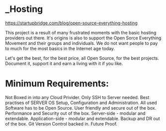 # _Hosting
https://startupbridge.com/blog/open-source-everything-hosting

This project is a result of many frustrated moments with the basic hosting providers out there.
It's origins is also to support the Open Sorce Everything Movement and their groups and individuals. 
We do not want people to pay to much for the most basics in the Internet age today.

Let's get the best, for the best price, all Open Source, for the best projects.
Document it, support it and earn a living with it if you like.

# Minimum Requirements:
Not Boxed in into any Cloud Privider. Only SSH to Server needed.
Best practises of SERVER OS Setup, Configuration and Administration.
All used Software has to be Open Source.
User friendly and secure out of the box.
Performance and Security out of the box.
Server-side - modular and extendable.
Application-side - modular and extendable.
Backup and DR out of the box.
Git Version Control backed in.
Future Proof.








